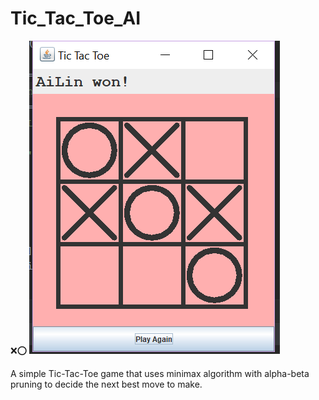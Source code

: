 # Tic_Tac_Toe_AI
❌⭕ 
![alt text](https://github.com/emily-gong/Tic_Tac_Toe_AI/blob/master/src/images/tic_tac_toe_Ailin_won.PNG)


A simple Tic-Tac-Toe game that uses minimax algorithm with alpha-beta pruning to decide the next best move to make.
